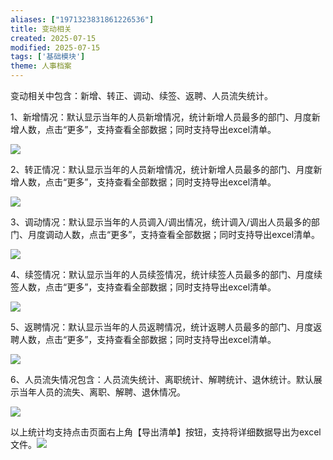 ```yaml
---
aliases: ["1971323831861226536"]
title: 变动相关
created: 2025-07-15
modified: 2025-07-15
tags: ['基础模块']
theme: 人事档案
---
```


变动相关中包含：新增、转正、调动、续签、返聘、人员流失统计。

1、新增情况：默认显示当年的人员新增情况，统计新增人员最多的部门、月度新增人数，点击“更多”，支持查看全部数据；同时支持导出excel清单。

![](982be6b4d09137ce994df0117e4b9e2a.jpg)

2、转正情况：默认显示当年的人员新增情况，统计新增人员最多的部门、月度新增人数，点击“更多”，支持查看全部数据；同时支持导出excel清单。

![](c48fdf1ce1c20b6662c18ea2a1aaf5e7.jpg)

3、调动情况：默认显示当年的人员调入/调出情况，统计调入/调出人员最多的部门、月度调动人数，点击“更多”，支持查看全部数据；同时支持导出excel清单。

![](48ab550b9a11a6c3004ffbcfc6aa65b2.jpg)

4、续签情况：默认显示当年的人员续签情况，统计续签人员最多的部门、月度续签人数，点击“更多”，支持查看全部数据；同时支持导出excel清单。

![](eeeffd27e6381112f625dcfb7995209d.jpg)

5、返聘情况：默认显示当年的人员返聘情况，统计返聘人员最多的部门、月度返聘人数，点击“更多”，支持查看全部数据；同时支持导出excel清单。

![](f81e14897d97446525004616be913a3a.jpg)

6、人员流失情况包含：人员流失统计、离职统计、解聘统计、退休统计。默认展示当年人员的流失、离职、解聘、退休情况。

![](00575fad6c35635ca1c6bacdbe24184f.jpg)

以上统计均支持点击页面右上角【导出清单】按钮，支持将详细数据导出为excel文件。![](10b8110d84f0e29dab3b67026d7a0e02.jpg)